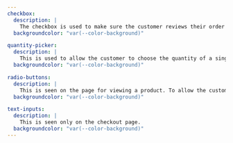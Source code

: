```yaml
---
checkbox:
  description: |
    The checkbox is used to make sure the customer reviews their order before purchasing.
  backgroundcolor: "var(--color-background)"

quantity-picker:
  description: |
    This is used to allow the customer to choose the quantity of a single item.
  backgroundcolor: "var(--color-background)"

radio-buttons:
  description: |
    This is seen on the page for viewing a product. To allow the customer to select a size or if it's for them or their cats.
  backgroundcolor: "var(--color-background)"

text-inputs:
  description: |
    This is seen only on the checkout page.
  backgroundcolor: "var(--color-background)"
---
```

